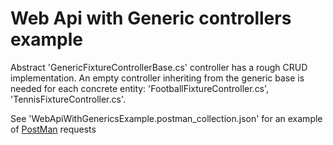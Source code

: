 Web Api with Generic controllers example
======

Abstract 'GenericFixtureControllerBase.cs' controller has a rough CRUD implementation.
An empty controller inheriting from the generic base is needed for each concrete entity: 'FootballFixtureController.cs', 'TennisFixtureController.cs'.

See 'WebApiWithGenericsExample.postman_collection.json' for an example of [PostMan](https://www.getpostman.com) requests

